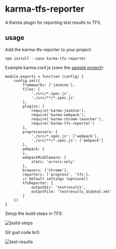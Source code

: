 # karma-tfs-reporter
A Karma plugin for reporting test results to TFS.

## usage

Add the karma-tfs-reporter to your project:

```
npm install --save karma-tfs-reporter
```

Example karma.conf.js (view the [sample project](https://github.com/sgbj/karma-tfs-reporter/tree/sample)):

```
module.exports = function (config) {
    config.set({
        frameworks: ['jasmine'],
        files: [
            './src/*.spec.js',
            './src/**/*.spec.js'
        ],
        plugins: [
            require('karma-jasmine'),
            require('karma-webpack'),
            require('karma-chrome-launcher'),
            require('karma-tfs-reporter')
        ],
        preprocessors: {
            './src/*.spec.js': ['webpack'],
            './src/**/*.spec.js': ['webpack']
        },
        webpack: {
        },
        webpackMiddleware: {
            stats: 'errors-only'
        },
        browsers: ['Chrome'],
        reporters: ['progress', 'tfs'],
        // Default settings (optional)
        tfsReporter: {
            outputDir: 'testresults',
            outputFile: 'testresults_${date}.xml'
        }
    })
}
```

Setup the build steps in TFS:

![build-steps](https://cloud.githubusercontent.com/assets/5178445/20040961/d9b691ee-a426-11e6-9be2-266533274269.png)

Git gud code br0.

![test-results](https://cloud.githubusercontent.com/assets/5178445/20040962/daf0cc3c-a426-11e6-8467-82e0699b7fd1.png)
